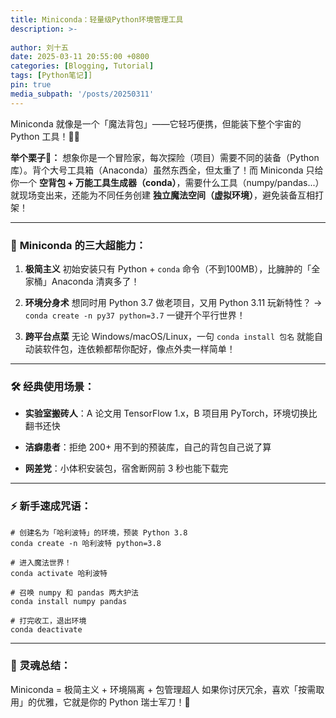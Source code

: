 ```yaml
---
title: Miniconda：轻量级Python环境管理工具
description: >-
  
author: 刘十五
date: 2025-03-11 20:55:00 +0800
categories: [Blogging, Tutorial]
tags: [Python笔记]]
pin: true
media_subpath: '/posts/20250311'
---
```


Miniconda 就像是一个「魔法背包」——它轻巧便携，但能装下整个宇宙的 Python 工具！🎒✨

**举个栗子🌰：**
想象你是一个冒险家，每次探险（项目）需要不同的装备（Python库）。背个大号工具箱（Anaconda）虽然东西全，但太重了！而 Miniconda 只给你一个 **空背包 + 万能工具生成器（conda）**，需要什么工具（numpy/pandas...）就现场变出来，还能为不同任务创建 **独立魔法空间（虚拟环境）**，避免装备互相打架！

---

### 🎯 **Miniconda 的三大超能力：**

1. **极简主义**
初始安装只有 Python + `conda` 命令（不到100MB），比臃肿的「全家桶」Anaconda 清爽多了！

2. **环境分身术**
想同时用 Python 3.7 做老项目，又用 Python 3.11 玩新特性？
→ `conda create -n py37 python=3.7` 一键开个平行世界！

3. **跨平台点菜**
无论 Windows/macOS/Linux，一句 `conda install 包名` 就能自动装软件包，连依赖都帮你配好，像点外卖一样简单！

---

### 🛠️ **经典使用场景：**

- **实验室搬砖人**：A 论文用 TensorFlow 1.x，B 项目用 PyTorch，环境切换比翻书还快

- **洁癖患者**：拒绝 200+ 用不到的预装库，自己的背包自己说了算

- **网差党**：小体积安装包，宿舍断网前 3 秒也能下载完

---

### ⚡ **新手速成咒语：**

```Shell
# 创建名为「哈利波特」的环境，预装 Python 3.8
conda create -n 哈利波特 python=3.8

# 进入魔法世界！
conda activate 哈利波特

# 召唤 numpy 和 pandas 两大护法
conda install numpy pandas

# 打完收工，退出环境
conda deactivate
```


---

### 🌟 **灵魂总结：**

Miniconda = 极简主义 + 环境隔离 + 包管理超人
如果你讨厌冗余，喜欢「按需取用」的优雅，它就是你的 Python 瑞士军刀！🔪



